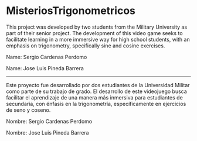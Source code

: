 # MisteriosTrigonometricos
This project was developed by two students from the Military University as part of their senior project. The development of this video game seeks to facilitate learning in a more immersive way for high school students, with an emphasis on trigonometry, specifically sine and cosine exercises.

Name: Sergio Cardenas Perdomo

Name: Jose Luis Pineda Barrera

-------------------------------------------------------------------------------------------------------------------------------------------------------------------------------------------------------------------------------------------------------------------------

Este proyecto fue desarrollado por dos estudiantes de la Universidad Militar como parte de su trabajo de grado. El desarrollo de este videojuego busca facilitar el aprendizaje de una manera más inmersiva para estudiantes de secundaria, con énfasis en la trigonometría, específicamente en ejercicios de seno y coseno.

Nombre: Sergio Cardenas Perdomo

Nombre: Jose Luis Pineda Barrera
